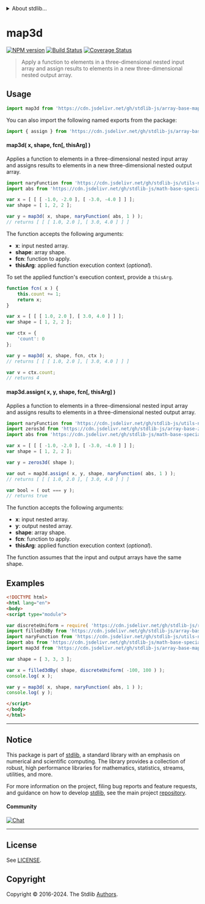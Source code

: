 <!--

@license Apache-2.0

Copyright (c) 2023 The Stdlib Authors.

Licensed under the Apache License, Version 2.0 (the "License");
you may not use this file except in compliance with the License.
You may obtain a copy of the License at

   http://www.apache.org/licenses/LICENSE-2.0

Unless required by applicable law or agreed to in writing, software
distributed under the License is distributed on an "AS IS" BASIS,
WITHOUT WARRANTIES OR CONDITIONS OF ANY KIND, either express or implied.
See the License for the specific language governing permissions and
limitations under the License.

-->


<details>
  <summary>
    About stdlib...
  </summary>
  <p>We believe in a future in which the web is a preferred environment for numerical computation. To help realize this future, we've built stdlib. stdlib is a standard library, with an emphasis on numerical and scientific computation, written in JavaScript (and C) for execution in browsers and in Node.js.</p>
  <p>The library is fully decomposable, being architected in such a way that you can swap out and mix and match APIs and functionality to cater to your exact preferences and use cases.</p>
  <p>When you use stdlib, you can be absolutely certain that you are using the most thorough, rigorous, well-written, studied, documented, tested, measured, and high-quality code out there.</p>
  <p>To join us in bringing numerical computing to the web, get started by checking us out on <a href="https://github.com/stdlib-js/stdlib">GitHub</a>, and please consider <a href="https://opencollective.com/stdlib">financially supporting stdlib</a>. We greatly appreciate your continued support!</p>
</details>

# map3d

[![NPM version][npm-image]][npm-url] [![Build Status][test-image]][test-url] [![Coverage Status][coverage-image]][coverage-url] <!-- [![dependencies][dependencies-image]][dependencies-url] -->

> Apply a function to elements in a three-dimensional nested input array and assign results to elements in a new three-dimensional nested output array.

<section class="intro">

</section>

<!-- /.intro -->



<section class="usage">

## Usage

```javascript
import map3d from 'https://cdn.jsdelivr.net/gh/stdlib-js/array-base-map3d@esm/index.mjs';
```

You can also import the following named exports from the package:

```javascript
import { assign } from 'https://cdn.jsdelivr.net/gh/stdlib-js/array-base-map3d@esm/index.mjs';
```

#### map3d( x, shape, fcn\[, thisArg] )

Applies a function to elements in a three-dimensional nested input array and assigns results to elements in a new three-dimensional nested output array.

```javascript
import naryFunction from 'https://cdn.jsdelivr.net/gh/stdlib-js/utils-nary-function@esm/index.mjs';
import abs from 'https://cdn.jsdelivr.net/gh/stdlib-js/math-base-special-abs@esm/index.mjs';

var x = [ [ [ -1.0, -2.0 ], [ -3.0, -4.0 ] ] ];
var shape = [ 1, 2, 2 ];

var y = map3d( x, shape, naryFunction( abs, 1 ) );
// returns [ [ [ 1.0, 2.0 ], [ 3.0, 4.0 ] ] ]
```

The function accepts the following arguments:

-   **x**: input nested array.
-   **shape**: array shape.
-   **fcn**: function to apply.
-   **thisArg**: applied function execution context (_optional_).

To set the applied function's execution context, provide a `thisArg`.

<!-- eslint-disable no-invalid-this -->

```javascript
function fcn( x ) {
    this.count += 1;
    return x;
}

var x = [ [ [ 1.0, 2.0 ], [ 3.0, 4.0 ] ] ];
var shape = [ 1, 2, 2 ];

var ctx = {
    'count': 0
};

var y = map3d( x, shape, fcn, ctx );
// returns [ [ [ 1.0, 2.0 ], [ 3.0, 4.0 ] ] ]

var v = ctx.count;
// returns 4
```

#### map3d.assign( x, y, shape, fcn\[, thisArg] )

Applies a function to elements in a three-dimensional nested input array and assigns results to elements in a three-dimensional nested output array.

```javascript
import naryFunction from 'https://cdn.jsdelivr.net/gh/stdlib-js/utils-nary-function@esm/index.mjs';
import zeros3d from 'https://cdn.jsdelivr.net/gh/stdlib-js/array-base-zeros3d@esm/index.mjs';
import abs from 'https://cdn.jsdelivr.net/gh/stdlib-js/math-base-special-abs@esm/index.mjs';

var x = [ [ [ -1.0, -2.0 ], [ -3.0, -4.0 ] ] ];
var shape = [ 1, 2, 2 ];

var y = zeros3d( shape );

var out = map3d.assign( x, y, shape, naryFunction( abs, 1 ) );
// returns [ [ [ 1.0, 2.0 ], [ 3.0, 4.0 ] ] ]

var bool = ( out === y );
// returns true
```

The function accepts the following arguments:

-   **x**: input nested array.
-   **y**: output nested array.
-   **shape**: array shape.
-   **fcn**: function to apply.
-   **thisArg**: applied function execution context (_optional_).

The function assumes that the input and output arrays have the same shape.

</section>

<!-- /.usage -->

<section class="notes">

</section>

<!-- /.notes -->

<section class="examples">

## Examples

<!-- eslint no-undef: "error" -->

```html
<!DOCTYPE html>
<html lang="en">
<body>
<script type="module">

var discreteUniform = require( 'https://cdn.jsdelivr.net/gh/stdlib-js/random-base-discrete-uniform' ).factory;
import filled3dBy from 'https://cdn.jsdelivr.net/gh/stdlib-js/array-base-filled3d-by@esm/index.mjs';
import naryFunction from 'https://cdn.jsdelivr.net/gh/stdlib-js/utils-nary-function@esm/index.mjs';
import abs from 'https://cdn.jsdelivr.net/gh/stdlib-js/math-base-special-abs@esm/index.mjs';
import map3d from 'https://cdn.jsdelivr.net/gh/stdlib-js/array-base-map3d@esm/index.mjs';

var shape = [ 3, 3, 3 ];

var x = filled3dBy( shape, discreteUniform( -100, 100 ) );
console.log( x );

var y = map3d( x, shape, naryFunction( abs, 1 ) );
console.log( y );

</script>
</body>
</html>
```

</section>

<!-- /.examples -->

<!-- Section for related `stdlib` packages. Do not manually edit this section, as it is automatically populated. -->

<section class="related">

</section>

<!-- /.related -->

<!-- Section for all links. Make sure to keep an empty line after the `section` element and another before the `/section` close. -->


<section class="main-repo" >

* * *

## Notice

This package is part of [stdlib][stdlib], a standard library with an emphasis on numerical and scientific computing. The library provides a collection of robust, high performance libraries for mathematics, statistics, streams, utilities, and more.

For more information on the project, filing bug reports and feature requests, and guidance on how to develop [stdlib][stdlib], see the main project [repository][stdlib].

#### Community

[![Chat][chat-image]][chat-url]

---

## License

See [LICENSE][stdlib-license].


## Copyright

Copyright &copy; 2016-2024. The Stdlib [Authors][stdlib-authors].

</section>

<!-- /.stdlib -->

<!-- Section for all links. Make sure to keep an empty line after the `section` element and another before the `/section` close. -->

<section class="links">

[npm-image]: http://img.shields.io/npm/v/@stdlib/array-base-map3d.svg
[npm-url]: https://npmjs.org/package/@stdlib/array-base-map3d

[test-image]: https://github.com/stdlib-js/array-base-map3d/actions/workflows/test.yml/badge.svg?branch=main
[test-url]: https://github.com/stdlib-js/array-base-map3d/actions/workflows/test.yml?query=branch:main

[coverage-image]: https://img.shields.io/codecov/c/github/stdlib-js/array-base-map3d/main.svg
[coverage-url]: https://codecov.io/github/stdlib-js/array-base-map3d?branch=main

<!--

[dependencies-image]: https://img.shields.io/david/stdlib-js/array-base-map3d.svg
[dependencies-url]: https://david-dm.org/stdlib-js/array-base-map3d/main

-->

[chat-image]: https://img.shields.io/gitter/room/stdlib-js/stdlib.svg
[chat-url]: https://app.gitter.im/#/room/#stdlib-js_stdlib:gitter.im

[stdlib]: https://github.com/stdlib-js/stdlib

[stdlib-authors]: https://github.com/stdlib-js/stdlib/graphs/contributors

[umd]: https://github.com/umdjs/umd
[es-module]: https://developer.mozilla.org/en-US/docs/Web/JavaScript/Guide/Modules

[deno-url]: https://github.com/stdlib-js/array-base-map3d/tree/deno
[umd-url]: https://github.com/stdlib-js/array-base-map3d/tree/umd
[esm-url]: https://github.com/stdlib-js/array-base-map3d/tree/esm
[branches-url]: https://github.com/stdlib-js/array-base-map3d/blob/main/branches.md

[stdlib-license]: https://raw.githubusercontent.com/stdlib-js/array-base-map3d/main/LICENSE

</section>

<!-- /.links -->
